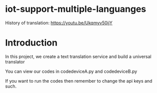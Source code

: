 # iot-support-multiple-languanges

History of translation: https://youtu.be/Ukqmyv50ijY

# Introduction

In this project, we create a text translation service and build a universal translator

You can view our codes in codedeviceA.py and codedeviceB.py

If you want to run the codes then remember to change the api keys and such.

